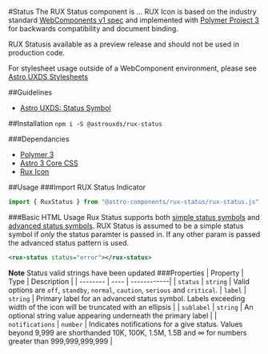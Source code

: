 #Status
The RUX Status component is … RUX Icon is based on the industry standard [WebComponents v1 spec](https://html.spec.whatwg.org/multipage/custom-elements.html) and implemented with [Polymer Project 3](https://www.polymer-project.org) for backwards compatibility and document binding.

RUX Statusis available as a preview release and should not be used in production code.

For stylesheet usage outside of a WebComponent environment, please see [Astro UXDS Stylesheets](https://bitbucket.org/rocketcom/astro-styles)

##Guidelines

* [Astro UXDS: Status Symbol](http://www.astrouxds.com/library/status-symbols)

##Installation
`npm i -S @astrouxds/rux-status`

###Dependancies

* [Polymer 3](https://www.polymer-project.com)
* [Astro 3 Core CSS](https://bitbucket.org/rocketcom/astro-styles/src/master/)
* [Rux Icon](https://bitbucket.org/rocketcom/astro-components/src/master/src/astro-components/rux-icon/)

##Usage
###Import RUX Status Indicator

```javascript
import { RuxStatus } from "@astro-components/rux-status/rux-status.js";
```

###Basic HTML Usage
Rux Status supports both [simple status symbols](https://www.astrouxds.com/ui-components/status-symbol) and [advanced status symbols](https://www.astrouxds.com/ui-components/icons-and-symbols). RUX Status is assumed to be a simple status symbol if _only_ the status paramter is passed in. If any other param is passed the advanced status pattern is used.

```xml
<rux-status status="error"></rux-status>
```
**Note** Status valid strings have been updated
###Properties
| Property | Type | Description |
| -------- | ---- | ------------|
| `status` | `string` | Valid options are `off`, `standby`, `normal`, `caution`, `serious` and `critical`.
| `label` | `string` | Primary label for an advanced status symbol. Labels exceeding width of the icon will be truncated with an ellipsis |
| `sublabel` | `string` | An optional string value appearing underneath the primary label |
| `notifications` | `number` | Indicates notifications for a give status. Values beyond 9,999 are shorthanded 10K, 100K, 1.5M, 1.5B and ∞ for numbers greater than 999,999,999,999 |
